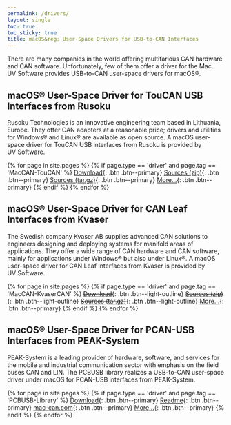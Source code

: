 ```yaml
---
permalink: /drivers/
layout: single
toc: true
toc_sticky: true
title: macOS&reg; User-Space Drivers for USB-to-CAN Interfaces
---
```

There are many companies in the world offering multifarious CAN hardware and CAN software.
Unfortunately, few of them offer a driver for the Mac.
UV&nbsp;Software provides USB-to-CAN user-space drivers for macOS&reg;.

## macOS&reg; User-Space Driver for TouCAN USB Interfaces from Rusoku

Rusoku Technologies is an innovative engineering team based in Lithuania, Europe.
They offer CAN adapters at a reasonable price;
drivers and utilities for Windows&reg; and Linux&reg; are available as open source.
A macOS user-space driver for TouCAN USB interfaces from Rusoku is provided by UV&nbsp;Software.

{% for page in site.pages %}
{% if page.type == 'driver' and page.tag == 'MacCAN-TouCAN' %}
[Download]({{page.latest}}){: .btn .btn--primary}
[Sources (zip)]({{page.srczip}}){: .btn .btn--primary}
[Sources (tar.gz)]({{page.srctar}}){: .btn .btn--primary}
[More...](/drivers/RusokuCAN/){: .btn .btn--primary}
{% endif %}
{% endfor %}

## macOS&reg; User-Space Driver for CAN Leaf Interfaces from Kvaser

The Swedish company Kvaser AB supplies advanced CAN solutions to engineers designing and deploying systems for manifold areas of applications.
They offer a wide range of CAN hardware and CAN software, mainly for applications under Windows&reg; but also under Linux&reg;.
A macOS user-space driver for CAN Leaf Interfaces from Kvaser is provided by UV&nbsp;Software.

{% for page in site.pages %}
{% if page.type == 'driver' and page.tag == 'MacCAN-KvaserCAN' %}
[~~Download~~]({{page.latest}}){: .btn .btn--light-outline}
[~~Sources (zip)~~]({{page.srczip}}){: .btn .btn--light-outline}
[~~Sources (tar.gz)~~]({{page.srctar}}){: .btn .btn--light-outline}
[More...](/drivers/KvaserCAN/){: .btn .btn--primary}
{% endif %}
{% endfor %}

## macOS&reg; User-Space Driver for PCAN-USB Interfaces from PEAK-System

PEAK-System is a leading provider of hardware, software, and services for the mobile and industrial communication sector with emphasis on the field buses CAN and LIN.
The PCBUSB library realizes a USB-to-CAN user-space driver under macOS for PCAN-USB interfaces from PEAK-System.

{% for page in site.pages %}
{% if page.type == 'driver' and page.tag == 'PCBUSB-Library' %}
[Download]({{page.latest}}){: .btn .btn--primary}
[Readme]({{page.readme}}){: .btn .btn--primary}
[mac-can.com](https://mac-can.com){: .btn .btn--primary}
[More...](/drivers/libPCBUSB.html){: .btn .btn--primary}
{% endif %}
{% endfor %}
